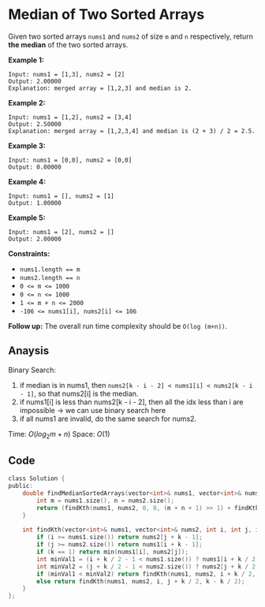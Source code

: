 # Median of Two Sorted Arrays

Given two sorted arrays `nums1` and `nums2` of size `m` and `n` respectively, return **the median** of the two sorted arrays.

 

**Example 1:**

```
Input: nums1 = [1,3], nums2 = [2]
Output: 2.00000
Explanation: merged array = [1,2,3] and median is 2.
```

**Example 2:**

```
Input: nums1 = [1,2], nums2 = [3,4]
Output: 2.50000
Explanation: merged array = [1,2,3,4] and median is (2 + 3) / 2 = 2.5.
```

**Example 3:**

```
Input: nums1 = [0,0], nums2 = [0,0]
Output: 0.00000
```

**Example 4:**

```
Input: nums1 = [], nums2 = [1]
Output: 1.00000
```

**Example 5:**

```
Input: nums1 = [2], nums2 = []
Output: 2.00000
```

 

**Constraints:**

- `nums1.length == m`
- `nums2.length == n`
- `0 <= m <= 1000`
- `0 <= n <= 1000`
- `1 <= m + n <= 2000`
- `-106 <= nums1[i], nums2[i] <= 106`

 

**Follow up:** The overall run time complexity should be `O(log (m+n))`.

## Anaysis

Binary Search:

1. if median is in nums1, then `nums2[k - i - 2] < nums1[i] < nums2[k - i - 1]`, so that nums2[i] is the median. 
2. if nums1[i] is less than nums2[k - i - 2], then all the idx less than i are impossible -> we can use binary search here
3. if all nums1 are invalid, do the same search for nums2.

Time: $O(log_2{m + n})$
Space: $O(1)$

## Code

```c
class Solution {
public:
    double findMedianSortedArrays(vector<int>& nums1, vector<int>& nums2) {
        int m = nums1.size(), n = nums2.size();
        return (findKth(nums1, nums2, 0, 0, (m + n + 1) >> 1) + findKth(nums1, nums2, 0, 0, (m + n + 2) >> 1)) / 2.0;
    }
    
    int findKth(vector<int>& nums1, vector<int>& nums2, int i, int j, int k) {
        if (i >= nums1.size()) return nums2[j + k - 1];
        if (j >= nums2.size()) return nums1[i + k - 1];
        if (k == 1) return min(nums1[i], nums2[j]);
        int minVal1 = (i + k / 2 - 1 < nums1.size()) ? nums1[i + k / 2 - 1] : INT_MAX;
        int minVal2 = (j + k / 2 - 1 < nums2.size()) ? nums2[j + k / 2 - 1] : INT_MAX;
        if (minVal1 < minVal2) return findKth(nums1, nums2, i + k / 2, j, k - k / 2);
        else return findKth(nums1, nums2, i, j + k / 2, k - k / 2);
    }
};
```
